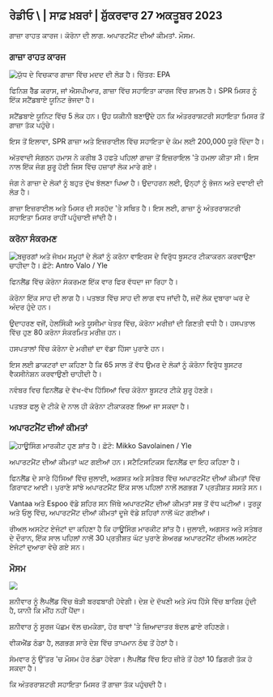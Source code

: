 ## ਰੇਡੀਓ \ | ਸਾਫ਼ ਖ਼ਬਰਾਂ \| ਸ਼ੁੱਕਰਵਾਰ 27 ਅਕਤੂਬਰ 2023

ਗਾਜ਼ਾ ਰਾਹਤ ਕਾਰਜ। ਕੋਰੋਨਾ ਦੀ ਲਾਗ. ਅਪਾਰਟਮੈਂਟ ਦੀਆਂ ਕੀਮਤਾਂ. ਮੌਸਮ.

### ਗਾਜ਼ਾ ਰਾਹਤ ਕਾਰਜ

![ਯੁੱਧ ਦੇ ਵਿਚਕਾਰ ਗਾਜ਼ਾ ਵਿੱਚ ਮਦਦ ਦੀ ਲੋੜ ਹੈ। ਚਿੱਤਰ: EPA](https://images.cdn.yle.fi/image/upload/c_crop,h_3780,w_6720,x_0,y_700/ar_1.777777777777777,c_fill,g_faces,h_675,w/p0_1200/1200/f_auto/fl_lossy/v1698396491/39-1192101653b784c2d563)

ਫਿਨਿਸ਼ ਰੈੱਡ ਕਰਾਸ, ਜਾਂ ਐਸਪੀਆਰ, ਗਾਜ਼ਾ ਵਿੱਚ ਸਹਾਇਤਾ ਕਾਰਜ ਵਿੱਚ ਸ਼ਾਮਲ ਹੈ। SPR ਮਿਸਰ ਨੂੰ ਇੱਕ ਸਟੈਂਡਬਾਏ ਯੂਨਿਟ ਭੇਜਦਾ ਹੈ।

ਸਟੈਂਡਬਾਏ ਯੂਨਿਟ ਵਿੱਚ 5 ਲੋਕ ਹਨ। ਉਹ ਯਕੀਨੀ ਬਣਾਉਂਦੇ ਹਨ ਕਿ ਅੰਤਰਰਾਸ਼ਟਰੀ ਸਹਾਇਤਾ ਮਿਸਰ ਤੋਂ ਗਾਜ਼ਾ ਤੱਕ ਪਹੁੰਚੇ।

ਇਸ ਤੋਂ ਇਲਾਵਾ, SPR ਗਾਜ਼ਾ ਅਤੇ ਇਜ਼ਰਾਈਲ ਵਿੱਚ ਸਹਾਇਤਾ ਦੇ ਕੰਮ ਲਈ 200,000 ਯੂਰੋ ਦਿੰਦਾ ਹੈ।

ਅੱਤਵਾਦੀ ਸੰਗਠਨ ਹਮਾਸ ਨੇ ਕਰੀਬ 3 ਹਫਤੇ ਪਹਿਲਾਂ ਗਾਜ਼ਾ ਤੋਂ ਇਜ਼ਰਾਇਲ 'ਤੇ ਹਮਲਾ ਕੀਤਾ ਸੀ। ਇਸ ਨਾਲ ਇੱਕ ਜੰਗ ਸ਼ੁਰੂ ਹੋਈ ਜਿਸ ਵਿੱਚ ਹਜ਼ਾਰਾਂ ਲੋਕ ਮਾਰੇ ਗਏ।

ਜੰਗ ਨੇ ਗਾਜ਼ਾ ਦੇ ਲੋਕਾਂ ਨੂੰ ਬਹੁਤ ਦੁੱਖ ਝੱਲਣਾ ਪਿਆ ਹੈ। ਉਦਾਹਰਨ ਲਈ, ਉਨ੍ਹਾਂ ਨੂੰ ਭੋਜਨ ਅਤੇ ਦਵਾਈ ਦੀ ਲੋੜ ਹੈ।

ਗਾਜ਼ਾ ਇਜ਼ਰਾਈਲ ਅਤੇ ਮਿਸਰ ਦੀ ਸਰਹੱਦ 'ਤੇ ਸਥਿਤ ਹੈ। ਇਸ ਲਈ, ਗਾਜ਼ਾ ਨੂੰ ਅੰਤਰਰਾਸ਼ਟਰੀ ਸਹਾਇਤਾ ਮਿਸਰ ਰਾਹੀਂ ਪਹੁੰਚਾਈ ਜਾਂਦੀ ਹੈ।

### ਕਰੋਨਾ ਸੰਕਰਮਣ

![ਬਜ਼ੁਰਗਾਂ ਅਤੇ ਜੋਖਮ ਸਮੂਹਾਂ ਦੇ ਲੋਕਾਂ ਨੂੰ ਕਰੋਨਾ ਵਾਇਰਸ ਦੇ ਵਿਰੁੱਧ ਬੂਸਟਰ ਟੀਕਾਕਰਨ ਕਰਵਾਉਣਾ ਚਾਹੀਦਾ ਹੈ। ਫ਼ੋਟੋ: Antro Valo / Yle](https://images.cdn.yle.fi/image/upload/c_crop,h_3510,w_6240,x_0,y_400/ar_1.777777777777777,c_fill,g_faces,h/675,h/1201,c_fillq_auto:eco/f_auto/fl_lossy/v1670569792/39-933588623dccc01a881)

ਫਿਨਲੈਂਡ ਵਿੱਚ ਕੋਰੋਨਾ ਸੰਕਰਮਣ ਇੱਕ ਵਾਰ ਫਿਰ ਵੱਧਦਾ ਜਾ ਰਿਹਾ ਹੈ।

ਕੋਰੋਨਾ ਇੱਕ ਸਾਹ ਦੀ ਲਾਗ ਹੈ। ਪਤਝੜ ਵਿੱਚ ਸਾਹ ਦੀ ਲਾਗ ਵਧ ਜਾਂਦੀ ਹੈ, ਜਦੋਂ ਲੋਕ ਦੁਬਾਰਾ ਘਰ ਦੇ ਅੰਦਰ ਹੁੰਦੇ ਹਨ।

ਉਦਾਹਰਣ ਵਜੋਂ, ਹੇਲਸਿੰਕੀ ਅਤੇ ਯੂਸੀਮਾ ਖੇਤਰ ਵਿੱਚ, ਕੋਰੋਨਾ ਮਰੀਜ਼ਾਂ ਦੀ ਗਿਣਤੀ ਵਧੀ ਹੈ। ਹਸਪਤਾਲ ਵਿੱਚ ਹੁਣ 80 ਕਰੋਨਾ ਸੰਕਰਮਿਤ ਮਰੀਜ਼ ਹਨ।

ਹਸਪਤਾਲਾਂ ਵਿੱਚ ਕੋਰੋਨਾ ਦੇ ਮਰੀਜ਼ਾਂ ਦਾ ਵੱਡਾ ਹਿੱਸਾ ਪੁਰਾਣੇ ਹਨ।

ਇਸ ਲਈ ਡਾਕਟਰਾਂ ਦਾ ਕਹਿਣਾ ਹੈ ਕਿ 65 ਸਾਲ ਤੋਂ ਵੱਧ ਉਮਰ ਦੇ ਲੋਕਾਂ ਨੂੰ ਕੋਰੋਨਾ ਵਿਰੁੱਧ ਬੂਸਟਰ ਵੈਕਸੀਨੇਸ਼ਨ ਕਰਵਾਉਣੀ ਚਾਹੀਦੀ ਹੈ।

ਨਵੰਬਰ ਵਿਚ ਫਿਨਲੈਂਡ ਦੇ ਵੱਖ-ਵੱਖ ਹਿੱਸਿਆਂ ਵਿਚ ਕੋਰੋਨਾ ਬੂਸਟਰ ਟੀਕੇ ਸ਼ੁਰੂ ਹੋਣਗੇ।

ਪਤਝੜ ਫਲੂ ਦੇ ਟੀਕੇ ਦੇ ਨਾਲ ਹੀ ਕੋਰੋਨਾ ਟੀਕਾਕਰਣ ਲਿਆ ਜਾ ਸਕਦਾ ਹੈ।

### ਅਪਾਰਟਮੈਂਟ ਦੀਆਂ ਕੀਮਤਾਂ

![ਹਾਊਸਿੰਗ ਮਾਰਕੀਟ ਹੁਣ ਸ਼ਾਂਤ ਹੈ। ਫ਼ੋਟੋ: Mikko Savolainen / Yle](https://images.cdn.yle.fi/image/upload/c_crop,h_3348,w_5952,x_0,y_483/ar_1.777777777777777,c_fill,g_faces,/5_10/5_0d0p,hq_auto:eco/f_auto/fl_lossy/v1694415905/39-117017864fea8c7baf74)

ਅਪਾਰਟਮੈਂਟ ਦੀਆਂ ਕੀਮਤਾਂ ਘਟ ਗਈਆਂ ਹਨ। ਸਟੈਟਿਸਟਿਕਸ ਫਿਨਲੈਂਡ ਦਾ ਇਹ ਕਹਿਣਾ ਹੈ।

ਫਿਨਲੈਂਡ ਦੇ ਸਾਰੇ ਹਿੱਸਿਆਂ ਵਿੱਚ ਜੁਲਾਈ, ਅਗਸਤ ਅਤੇ ਸਤੰਬਰ ਵਿੱਚ ਅਪਾਰਟਮੈਂਟ ਦੀਆਂ ਕੀਮਤਾਂ ਵਿੱਚ ਗਿਰਾਵਟ ਆਈ। ਪੁਰਾਣੇ ਸਾਂਝੇ ਅਪਾਰਟਮੈਂਟ ਇੱਕ ਸਾਲ ਪਹਿਲਾਂ ਨਾਲੋਂ ਲਗਭਗ 7 ਪ੍ਰਤੀਸ਼ਤ ਸਸਤੇ ਸਨ।

Vantaa ਅਤੇ Espoo ਵੱਡੇ ਸ਼ਹਿਰ ਸਨ ਜਿੱਥੇ ਅਪਾਰਟਮੈਂਟ ਦੀਆਂ ਕੀਮਤਾਂ ਸਭ ਤੋਂ ਵੱਧ ਘਟੀਆਂ। ਤੁਰਕੂ ਅਤੇ ਓਲੂ ਵਿੱਚ, ਅਪਾਰਟਮੈਂਟ ਦੀਆਂ ਕੀਮਤਾਂ ਦੂਜੇ ਵੱਡੇ ਸ਼ਹਿਰਾਂ ਨਾਲੋਂ ਘੱਟ ਗਈਆਂ।

ਰੀਅਲ ਅਸਟੇਟ ਏਜੰਟਾਂ ਦਾ ਕਹਿਣਾ ਹੈ ਕਿ ਹਾਊਸਿੰਗ ਮਾਰਕੀਟ ਸ਼ਾਂਤ ਹੈ। ਜੁਲਾਈ, ਅਗਸਤ ਅਤੇ ਸਤੰਬਰ ਦੇ ਦੌਰਾਨ, ਇੱਕ ਸਾਲ ਪਹਿਲਾਂ ਨਾਲੋਂ 30 ਪ੍ਰਤੀਸ਼ਤ ਘੱਟ ਪੁਰਾਣੇ ਸ਼ੇਅਰਡ ਅਪਾਰਟਮੈਂਟ ਰੀਅਲ ਅਸਟੇਟ ਏਜੰਟਾਂ ਦੁਆਰਾ ਵੇਚੇ ਗਏ ਸਨ।

### ਮੌਸਮ

![](https://images.cdn.yle.fi/image/upload/c_crop,h_1080,w_1919,x_0,y_0/ar_1.777777777777777,c_fill,g_faces,h_675,w_1200/dco.f_auto/fl_lossy/v1698421548/39-1192510653bdb0fbe9af)

ਸ਼ਨੀਵਾਰ ਨੂੰ ਲੈਪਲੈਂਡ ਵਿੱਚ ਥੋੜੀ ਬਰਫਬਾਰੀ ਹੋਵੇਗੀ। ਦੇਸ਼ ਦੇ ਦੱਖਣੀ ਅਤੇ ਮੱਧ ਹਿੱਸੇ ਵਿੱਚ ਬਾਰਿਸ਼ ਹੁੰਦੀ ਹੈ, ਯਾਨੀ ਕਿ ਮੀਂਹ ਨਹੀਂ ਪੈਂਦਾ।

ਸ਼ਨੀਵਾਰ ਨੂੰ ਸੂਰਜ ਪੱਛਮ ਵੱਲ ਚਮਕੇਗਾ, ਹੋਰ ਥਾਵਾਂ 'ਤੇ ਜ਼ਿਆਦਾਤਰ ਬੱਦਲ ਛਾਏ ਰਹਿਣਗੇ।

ਵੀਕਐਂਡ ਠੰਡਾ ਹੈ, ਲਗਭਗ ਸਾਰੇ ਦੇਸ਼ ਵਿੱਚ ਤਾਪਮਾਨ ਠੰਢ ਤੋਂ ਹੇਠਾਂ ਹੈ।

ਸੋਮਵਾਰ ਨੂੰ ਉੱਤਰ 'ਚ ਮੌਸਮ ਹੋਰ ਠੰਡਾ ਹੋਵੇਗਾ। ਲੈਪਲੈਂਡ ਵਿੱਚ ਇਹ ਜ਼ੀਰੋ ਤੋਂ ਹੇਠਾਂ 10 ਡਿਗਰੀ ਤੱਕ ਹੋ ਸਕਦਾ ਹੈ।

ਕਿ ਅੰਤਰਰਾਸ਼ਟਰੀ ਸਹਾਇਤਾ ਮਿਸਰ ਤੋਂ ਗਾਜ਼ਾ ਤੱਕ ਪਹੁੰਚਦੀ ਹੈ।